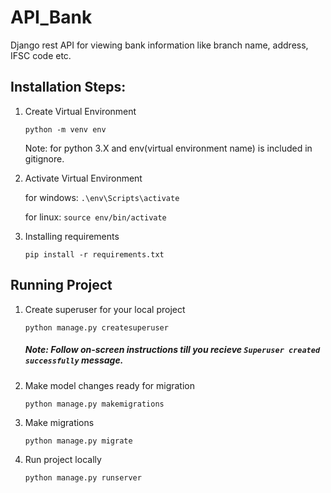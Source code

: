 # API_Bank
Django rest API for viewing bank information like branch name, address, IFSC code etc.

## Installation Steps:

1. Create Virtual Environment

   ```python -m venv env```

   Note: for python 3.X and env(virtual environment name) is included in gitignore.

2. Activate Virtual Environment 

   for windows: ```.\env\Scripts\activate```
   
   for linux: ```source env/bin/activate```

3. Installing requirements
   
   ```pip install -r requirements.txt```

## Running Project

1. Create superuser for your local project

   `python manage.py createsuperuser`

   ##### *Note:  Follow on-screen instructions till you recieve `Superuser created successfully` message.*

2. Make model changes ready for migration

   `python manage.py makemigrations`

3. Make migrations

   `python manage.py migrate`

4. Run project locally

   `python manage.py runserver`
